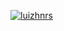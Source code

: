 [![luizhnrs](https://github-readme-stats.vercel.app/api/top-langs/?username=luizhnrs&hide=html&layout=compact&theme=dark)](https://github.com/luizhnrs/github-readme-stats)
